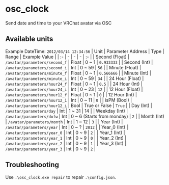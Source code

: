 # osc_clock
Send date and time to your VRChat avatar via OSC

## Available units
Example DateTime: `2012/03/14 12:34:56`
| Unit | Parameter Address  | Type | Range | Example Value |
| :- | - | - | - | :- |
| Second (Float) | `/avatar/parameters/second_f`  | Float  | 0 ~ 1 | `0.933333` |
| Second (Int) | `/avatar/parameters/second_i`  | Int  | 0 ~ 59 | `56` |
| Minute (Float) | `/avatar/parameters/minute_f`  | Float  | 0 ~ 1 | `0.566666` |
| Minute (Int) | `/avatar/parameters/minute_i`  | Int  | 0 ~ 59 | `34` |
| 24 Hour (Float) | `/avatar/parameters/hour24_f`  | Float  | 0 ~ 1 | `0.5` |
| 24 Hour (Int) | `/avatar/parameters/hour24_i`  | Int  | 0 ~ 23 | `12` |
| 12 Hour (Float) | `/avatar/parameters/hour12_f`  | Float  | 0 ~ 1 | `0` |
| 12 Hour (Int) | `/avatar/parameters/hour12_i`  | Int  | 0 ~ 11 | `0` |
| isPM (Bool) | `/avatar/parameters/hour12_i`  | Bool  | True or False | `True` |
| Day (Int) | `/avatar/parameters/day`  | Int  | 1 ~ 31 | 14 |
| Weekday (Int) | `/avatar/parameters/dofw`  | Int  | 0 ~ 6 (Starts from monday) | `2` |
| Month (Int) | `/avatar/parameters/month`  | Int  | 1 ~ 12 | `3` |
| Year (Int) | `/avatar/parameters/year`  | Int  | 0 ~ ? | `2012` |
| Year_0 (Int) | `/avatar/parameters/year_0`  | Int  | 0 ~ 9 | `2` |
| Year_1 (Int) | `/avatar/parameters/year_1`  | Int  | 0 ~ 9 | `0` |
| Year_2 (Int) | `/avatar/parameters/year_2`  | Int  | 0 ~ 9 | `1` |
| Year_3 (Int) | `/avatar/parameters/year_3`  | Int  | 0 ~ 9 | `2` |

## Troubleshooting
Use `.\osc_clock.exe repair` to repair `.\config.json`.
